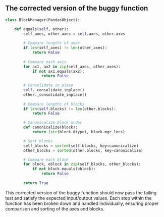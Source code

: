 ## The corrected version of the buggy function
```python
class BlockManager(PandasObject):

    def equals(self, other):
        self_axes, other_axes = self.axes, other.axes
        
        # Compare lengths of axes
        if len(self_axes) != len(other_axes):
            return False
        
        # Compare each axis
        for ax1, ax2 in zip(self_axes, other_axes):
            if not ax1.equals(ax2):
                return False
        
        # Consolidate in place
        self._consolidate_inplace()
        other._consolidate_inplace()
        
        # Compare lengths of blocks
        if len(self.blocks) != len(other.blocks):
            return False

        # Canonicalize block order
        def canonicalize(block):
            return (str(block.dtype), block.mgr_locs)

        # Sort blocks
        self_blocks = sorted(self.blocks, key=canonicalize)
        other_blocks = sorted(other.blocks, key=canonicalize)

        # Compare each block
        for block, oblock in zip(self_blocks, other_blocks):
            if not block.equals(oblock):
                return False
                
        return True
```
This corrected version of the buggy function should now pass the failing test and satisfy the expected input/output values. Each step within the function has been broken down and handled individually, ensuring proper comparison and sorting of the axes and blocks.